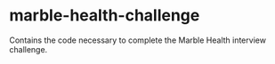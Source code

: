 # marble-health-challenge
Contains the code necessary to complete the Marble Health interview challenge.
